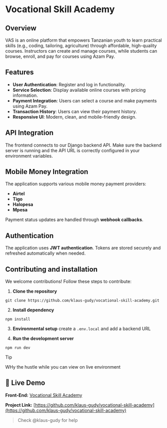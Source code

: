 # Vocational Skill Academy

## Overview

VAS is an online platform that empowers Tanzanian youth to learn practical skills (e.g., coding, tailoring, agriculture) through affordable, high-quality courses. Instructors can create and manage courses, while students can browse, enroll, and pay for courses using Azam Pay.


## Features

- **User Authentication**: Register and log in functionality.
- **Service Selection**: Display available online courses with pricing information.
- **Payment Integration**: Users can select a course and make payments using Azam Pay.
- **Transaction History**: Users can view their payment history.
- **Responsive UI**: Modern, clean, and mobile-friendly design.

## API Integration

The frontend connects to our Django backend API. Make sure the backend server is running and the API URL is correctly configured in your environment variables.

## Mobile Money Integration

The application supports various mobile money payment providers:

- **Airtel**
- **Tigo**
- **Halopesa**
- **Mpesa**

Payment status updates are handled through **webhook callbacks**.

## Authentication

The application uses **JWT authentication**. Tokens are stored securely and refreshed automatically when needed.

## Contributing and installation

We welcome contributions! Follow these steps to contribute:

1. **Clone the repository**
```
git clone https://github.com/klaus-gudy/vocational-skill-academy.git
```
2. **Install dependency**  
```
npm install
```
3. **Environmental setup**
create a ```.env.local``` and add a backend URL

4. **Run the development server**
```
npm run dev
```
> [!TIP]
> WHy the hustle while you can view on live environment 

## 🚀 Live Demo

**Front-End:** [Vocational Skill Academy](https://vocational-skill-academy-1lesy2lgx-klaus-gudys-projects.vercel.app/)

**Project Link:** [https://github.com/klaus-gudy/vocational-skill-academy](https://github.com/klaus-gudy/vocational-skill-academy)

> Check @klaus-gudy for help